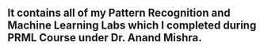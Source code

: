 ## It contains all of my Pattern Recognition and Machine Learning Labs which I completed during PRML Course under Dr. Anand Mishra.
